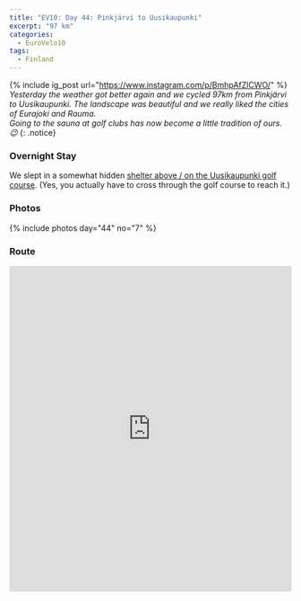 ```yaml
---
title: "EV10: Day 44: Pinkjärvi to Uusikaupunki"
excerpt: "97 km"
categories:
  - EuroVelo10
tags:
  - Finland
---
```

{% include ig_post url="https://www.instagram.com/p/BmhpAfZlCWO/" %}
_Yesterday the weather got better again and we cycled 97km from Pinkjärvi to Uusikaupunki. The landscape was beautiful and we really liked the cities of Eurajoki and Rauma.
<br>
Going to the sauna at golf clubs has now become a little tradition of ours. 😉_
{: .notice}

### Overnight Stay

We slept in a somewhat hidden [shelter above / on the Uusikaupunki golf course](https://www.openstreetmap.org/node/5849838009). (Yes, you actually have to cross through the golf course to reach it.)

### Photos

{% include photos day="44" no="7" %}

### Route

<iframe src="https://www.komoot.de/tour/42501208/embed?profile=1" width="100%" height="580" frameborder="0" scrolling="no"></iframe>

